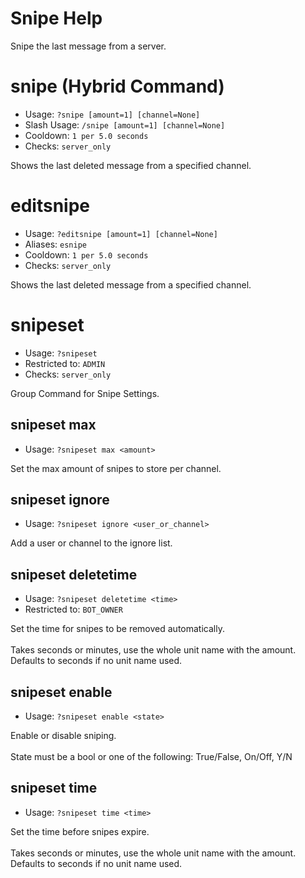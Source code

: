 # Snipe Help

Snipe the last message from a server.

# snipe (Hybrid Command)
 - Usage: `?snipe [amount=1] [channel=None] `
 - Slash Usage: `/snipe [amount=1] [channel=None] `
 - Cooldown: `1 per 5.0 seconds`
 - Checks: `server_only`

Shows the last deleted message from a specified channel.

# editsnipe
 - Usage: `?editsnipe [amount=1] [channel=None] `
 - Aliases: `esnipe`
 - Cooldown: `1 per 5.0 seconds`
 - Checks: `server_only`

Shows the last deleted message from a specified channel.

# snipeset
 - Usage: `?snipeset `
 - Restricted to: `ADMIN`
 - Checks: `server_only`

Group Command for Snipe Settings.

## snipeset max
 - Usage: `?snipeset max <amount> `

Set the max amount of snipes to store per channel.

## snipeset ignore
 - Usage: `?snipeset ignore <user_or_channel> `

Add a user or channel to the ignore list.

## snipeset deletetime
 - Usage: `?snipeset deletetime <time> `
 - Restricted to: `BOT_OWNER`

Set the time for snipes to be removed automatically.<br/><br/>Takes seconds or minutes, use the whole unit name with the amount.<br/>Defaults to seconds if no unit name used.

## snipeset enable
 - Usage: `?snipeset enable <state> `

Enable or disable sniping.<br/><br/>State must be a bool or one of the following: True/False, On/Off, Y/N

## snipeset time
 - Usage: `?snipeset time <time> `

Set the time before snipes expire.<br/><br/>Takes seconds or minutes, use the whole unit name with the amount.<br/>Defaults to seconds if no unit name used.

